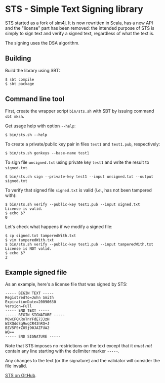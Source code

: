 # STS - Simple Text Signing library

[STS](https://github.com/damiencollard/slm4j) started as a fork of
[slm4j](http://github.com/starschema/slm4j/).
It is now rewritten in Scala, has a new API and the "license" part has been removed:
the intended purpose of STS is simply to sign text and verify a signed text,
regardless of what the text is.

The signing uses the DSA algorithm.

## Building

Build the library using SBT:

    $ sbt compile
    $ sbt package

## Command line tool

First, create the wrapper script `bin/sts.sh` with SBT by issuing command `sbt mksh`.

Get usage help with option `--help`:

    $ bin/sts.sh --help

To create a private/public key pair in files `test1` and `test1.pub`, respectively:

    $ bin/sts.sh genkeys --base-name test1

To sign file `unsigned.txt` using private key `test1` and write the result to `signed.txt`.

    $ bin/sts.sh sign --private-key test1 --input unsigned.txt --output signed.txt

To verify that signed file `signed.txt` is valid (*i.e.*, has not been tampered with):

    $ bin/sts.sh verify --public-key test1.pub --input signed.txt
    License is valid.
    $ echo $?
    0

Let's check what happens if we modify a signed file:

    $ cp signed.txt tamperedWith.txt
    $ vim tamperedWith.txt
    $ bin/sts.sh verify --public-key test1.pub --input tamperedWith.txt
    License is NOT valid.
    $ echo $?
    2

## Example signed file

As an example, here's a license file that was signed by STS:

    ----- BEGIN TEXT -----
    RegistredTo=John Smith
    ExpirationDate=20090630
    Version=Full
    ----- END TEXT -----
    ----- BEGIN SIGNATURE -----
    MCwCFCKRoTnYFdE7JJzH
    W2XQddSq9wqCR43hRQ+J
    BZV5FS+ZU5j90JAZFUA2
    WQ==
    ----- END SIGNATURE -----

Note that STS imposes no restrictions on the text except that it *must not*
contain any line starting with the delimiter marker `-----`.

Any changes to the text (or the signature) and the validator will consider
the file invalid.

[STS on GitHub](https://github.com/damiencollard/sts).

